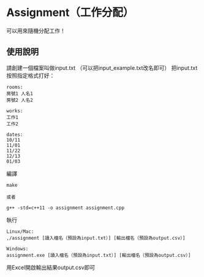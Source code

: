 Assignment（工作分配）
===

可以用來隨機分配工作！

使用說明
---
請創建一個檔案叫做input.txt （可以把input_example.txt改名即可）
把input.txt按照指定格式打好：
```
rooms:
房號1 人名1
房號2 人名2

works:
工作1
工作2

dates:
10/11
11/01
11/22
12/13
01/03
```

編譯
```
make

或者

g++ -std=c++11 -o assignment assignment.cpp
```

執行
```
Linux/Mac:
,/assignment [讀入檔名（預設為input.txt）] [輸出檔名（預設為output.csv）]

Windows:
assignment.exe [讀入檔名（預設為input.txt）] [輸出檔名（預設為output.csv）]
```

用Excel開啟輸出結果output.csv即可